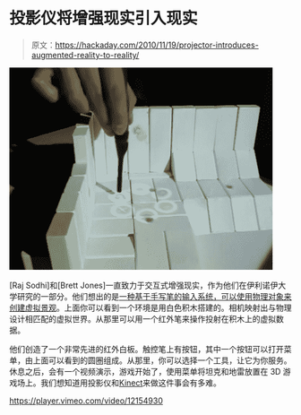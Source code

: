 # 投影仪将增强现实引入现实

> 原文：<https://hackaday.com/2010/11/19/projector-introduces-augmented-reality-to-reality/>

![](img/cd745f2804a6bded47df04b846879de4.png "augmented-reality-stylus")

[Raj Sodhi]和[Brett Jones]一直致力于交互式增强现实，作为他们在伊利诺伊大学研究的一部分。他们想出的是[一种基于手写笔的输入系统，可以使用物理对象来创建虚拟景观](http://augmentedengineering.wordpress.com/2010/10/06/build-your-world-and-play-in-it/)。上面你可以看到一个环境是用白色积木搭建的。相机映射出与物理设计相匹配的虚拟世界。从那里可以用一个红外笔来操作投射在积木上的虚拟数据。

他们创造了一个非常先进的红外白板。触控笔上有按钮，其中一个按钮可以打开菜单，由上面可以看到的圆圈组成。从那里，你可以选择一个工具，让它为你服务。休息之后，会有一个视频演示，游戏开始了，使用菜单将坦克和地雷放置在 3D 游戏场上。我们想知道用投影仪和[Kinect](http://hackaday.com/2010/11/11/open-source-kinect-contest-has-been-won/)来做这件事会有多难。

<https://player.vimeo.com/video/12154930>

</div> </body> </html>